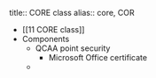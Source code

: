 title:: CORE class
alias:: core, COR

- [[11 CORE class]]
- Components
	- QCAA point security
		- Microsoft Office certificate
	-